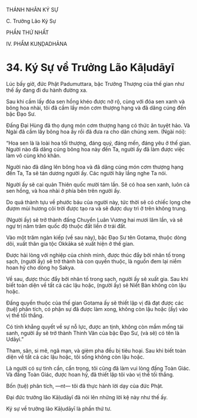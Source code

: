 THÁNH NHÂN KÝ SỰ

C. Trưởng Lão Ký Sự

PHẦN THỨ NHẤT

IV. PHẨM KUṆḌADHĀNA

# 34. Ký Sự về Trưởng Lão Kāḷudāyī

Lúc bấy giờ, đức Phật Padumuttara, bậc Trưởng Thượng của thế gian như thế ấy đang đi du hành đường xa.

Sau khi cầm lấy đóa sen hồng khéo được nở rộ, cùng với đóa sen xanh và bông hoa nhài, tôi đã cầm lấy món cơm thượng hạng và đã dâng cúng đến bậc Đạo Sư.

Đấng Đại Hùng đã thọ dụng món cơm thượng hạng có thức ăn tuyệt hảo. Và Ngài đã cầm lấy bông hoa ấy rồi đã đưa ra cho dân chúng xem. (Ngài nói):

“Hoa sen là là loài hoa tối thượng, đáng quý, đáng mến, đáng yêu ở thế gian. Người nào đã dâng cúng bông hoa này đến Ta, người ấy đã làm được việc làm vô cùng khó khăn.

Người nào đã dâng lên bông hoa và đã dâng cúng món cơm thượng hạng đến Ta, Ta sẽ tán dương người ấy. Các người hãy lắng nghe Ta nói.

Người ấy sẽ cai quản Thiên quốc mười tám lần. Sẽ có hoa sen xanh, luôn cả sen hồng, và hoa nhài ở phía bên trên người ấy.

Do quả thành tựu về phước báu của người này, tức thời sẽ có chiếc lọng che đượm mùi hương cõi trời được tạo ra và sẽ được duy trì ở trên không trung.

(Người ấy) sẽ trở thành đấng Chuyển Luân Vương hai mươi lăm lần, và sẽ ngự trị năm trăm quốc độ thuộc đất liền ở trái đất.

Vào một trăm ngàn kiếp (về sau này), bậc Đạo Sư tên Gotama, thuộc dòng dõi, xuất thân gia tộc Okkāka sẽ xuất hiện ở thế gian.

Được hài lòng với nghiệp của chính mình, được thúc đẩy bởi nhân tố trong sạch, (người ấy) sẽ trở thành bà con quyến thuộc, là nguồn đem lại niềm hoan hỷ cho dòng họ Sakya.

Về sau, được thúc đẩy bởi nhân tố trong sạch, người ấy sẽ xuất gia. Sau khi biết toàn diện về tất cả các lậu hoặc, (người ấy) sẽ Niết Bàn không còn lậu hoặc.

Đấng quyến thuộc của thế gian Gotama ấy sẽ thiết lập vị đã đạt được các (tuệ) phân tích, có phận sự đã được làm xong, không còn lậu hoặc (ấy) vào vị thế tối thắng.

Có tính khẳng quyết về sự nỗ lực, được an tịnh, không còn mầm mống tái sanh, người ấy sẽ trở thành Thinh Văn của bậc Đạo Sư, (và sẽ) có tên là Udāyi.”

Tham, sân, si mê, ngã mạn, và gièm pha đều bị tiêu hoại. Sau khi biết toàn diện về tất cả các lậu hoặc, tôi sống không còn lậu hoặc.

Là người có sự tinh cần, cẩn trọng, tôi cũng đã làm vui lòng đấng Toàn Giác. Và đấng Toàn Giác, được hoan hỷ, đã thiết lập tôi vào vị thế tối thắng.

Bốn (tuệ) phân tích, ―nt― tôi đã thực hành lời dạy của đức Phật.

Đại đức trưởng lão Kāḷudāyī đã nói lên những lời kệ này như thế ấy.

Ký sự về trưởng lão Kāḷudāyī là phần thứ tư.
